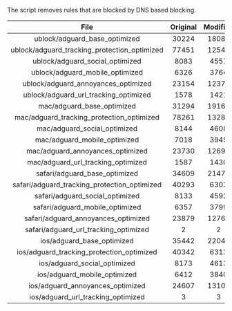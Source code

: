 The script removes rules that are blocked by DNS based blocking.


| File | Original | Modified |
|:----:|:-----:|:-----:|
| ublock/adguard_base_optimized | 30224 | 18089 |
| ublock/adguard_tracking_protection_optimized | 77451 | 12547 |
| ublock/adguard_social_optimized | 8083 | 4557 |
| ublock/adguard_mobile_optimized | 6326 | 3764 |
| ublock/adguard_annoyances_optimized | 23154 | 12374 |
| ublock/adguard_url_tracking_optimized | 1578 | 1421 |
| mac/adguard_base_optimized | 31294 | 19169 |
| mac/adguard_tracking_protection_optimized | 78261 | 13288 |
| mac/adguard_social_optimized | 8144 | 4608 |
| mac/adguard_mobile_optimized | 7018 | 3945 |
| mac/adguard_annoyances_optimized | 23730 | 12695 |
| mac/adguard_url_tracking_optimized | 1587 | 1430 |
| safari/adguard_base_optimized | 34609 | 21476 |
| safari/adguard_tracking_protection_optimized | 40293 | 6303 |
| safari/adguard_social_optimized | 8133 | 4592 |
| safari/adguard_mobile_optimized | 6357 | 3799 |
| safari/adguard_annoyances_optimized | 23879 | 12764 |
| safari/adguard_url_tracking_optimized | 2 | 2 |
| ios/adguard_base_optimized | 35442 | 22049 |
| ios/adguard_tracking_protection_optimized | 40342 | 6313 |
| ios/adguard_social_optimized | 8173 | 4613 |
| ios/adguard_mobile_optimized | 6412 | 3840 |
| ios/adguard_annoyances_optimized | 24607 | 13105 |
| ios/adguard_url_tracking_optimized | 3 | 3 |